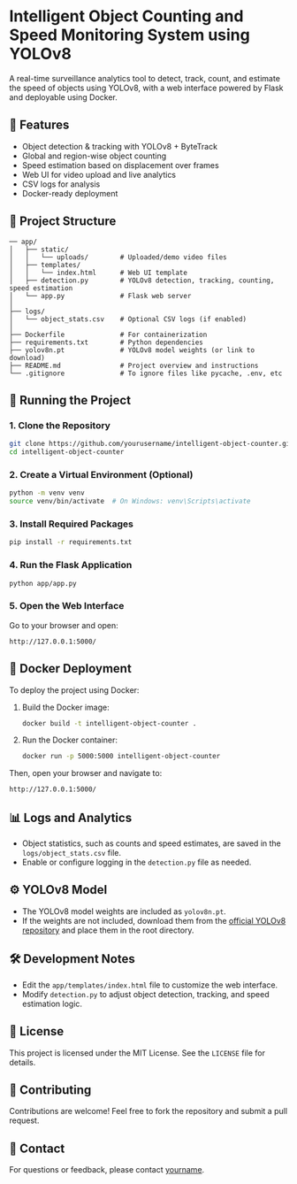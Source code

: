 # Intelligent Object Counting and Speed Monitoring System using YOLOv8

A real-time surveillance analytics tool to detect, track, count, and estimate the speed of objects using YOLOv8, with a web interface powered by Flask and deployable using Docker.

## 📌 Features
- Object detection & tracking with YOLOv8 + ByteTrack
- Global and region-wise object counting
- Speed estimation based on displacement over frames
- Web UI for video upload and live analytics
- CSV logs for analysis
- Docker-ready deployment

## 🧱 Project Structure
```
── app/
│   ├── static/
│   │   └── uploads/        # Uploaded/demo video files
│   ├── templates/
│   │   └── index.html      # Web UI template
│   ├── detection.py        # YOLOv8 detection, tracking, counting, speed estimation
│   └── app.py              # Flask web server
│
├── logs/
│   └── object_stats.csv    # Optional CSV logs (if enabled)
│
├── Dockerfile              # For containerization
├── requirements.txt        # Python dependencies
├── yolov8n.pt              # YOLOv8 model weights (or link to download)
├── README.md               # Project overview and instructions
└── .gitignore              # To ignore files like pycache, .env, etc
```

## 🚀 Running the Project

### 1. Clone the Repository
```bash
git clone https://github.com/yourusername/intelligent-object-counter.git
cd intelligent-object-counter
```

### 2. Create a Virtual Environment (Optional)
```bash
python -m venv venv
source venv/bin/activate  # On Windows: venv\Scripts\activate
```

### 3. Install Required Packages
```bash
pip install -r requirements.txt
```

### 4. Run the Flask Application
```bash
python app/app.py
```

### 5. Open the Web Interface
Go to your browser and open:
```
http://127.0.0.1:5000/
```

## 🐳 Docker Deployment
To deploy the project using Docker:
1. Build the Docker image:
   ```bash
   docker build -t intelligent-object-counter .
   ```
2. Run the Docker container:
   ```bash
   docker run -p 5000:5000 intelligent-object-counter
   ```

Then, open your browser and navigate to:
```
http://127.0.0.1:5000/
```

## 📊 Logs and Analytics
- Object statistics, such as counts and speed estimates, are saved in the `logs/object_stats.csv` file.
- Enable or configure logging in the `detection.py` file as needed.

## ⚙️ YOLOv8 Model
- The YOLOv8 model weights are included as `yolov8n.pt`.
- If the weights are not included, download them from the [official YOLOv8 repository](https://github.com/ultralytics/ultralytics) and place them in the root directory.

## 🛠️ Development Notes
- Edit the `app/templates/index.html` file to customize the web interface.
- Modify `detection.py` to adjust object detection, tracking, and speed estimation logic.

## 📝 License
This project is licensed under the MIT License. See the `LICENSE` file for details.

## 🤝 Contributing
Contributions are welcome! Feel free to fork the repository and submit a pull request.

## 📧 Contact
For questions or feedback, please contact [yourname](mailto:yourname@example.com).
